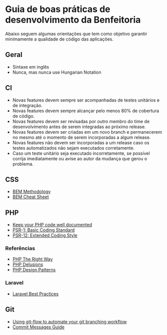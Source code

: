 # Guia de boas práticas de desenvolvimento da Benfeitoria

Abaixo seguem algumas orientações que tem como objetivo garantir minimamente a qualidade de código das aplicações.

## Geral

* Sintaxe em inglês
* Nunca, mas nunca use Hungarian Notation

## CI

* Novas features devem sempre ser acompanhadas de testes unitários e de integração.
* Novas features devem sempre alcançar pelo menos 80% de cobertura de código.
* Novas features devem ser revisadas por outro membro do time de desenvolvimento antes de serem integradas ao próximo release.
* Novas features devem ser criadas em um novo branch e permanecerem no mesmo até o momento de serem incorporadas a algum release.
* Novas features não devem ser incorporadas a um release caso os testes automatizados não sejam executados corretamente.
* Caso um teste unitário seja executado incorretamente, se possível corrija imediatamente ou avise ao autor da mudança que gerou o problema.

## CSS

* [BEM Methodology](http://getbem.com/)
* [BEM Cheat Sheet](https://9elements.com/bem-cheat-sheet/)

## PHP

* [Keep your PHP code well documented](https://www.sitepoint.com/keeping-php-code-well-documented/)
* [PSR-1: Basic Coding Standard](https://www.php-fig.org/psr/psr-1/)
* [PSR-12: Extended Coding Style](https://www.php-fig.org/psr/psr-12/)

### Referências

* [PHP The Right Way](https://phptherightway.com/)
* [PHP Delusions](https://phpdelusions.net/)
* [PHP Design Patterns](https://refactoring.guru/design-patterns/php)

### Laravel

* [Laravel Best Practices](https://github.com/alexeymezenin/laravel-best-practices)

## Git

* [Using git-flow to automate your git branching workflow](https://jeffkreeftmeijer.com/git-flow/)
* [Commit Messages Guide](https://github.com/RomuloOliveira/commit-messages-guide)
